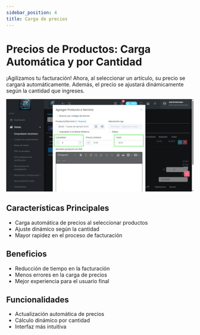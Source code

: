 ```yaml
---
sidebar_position: 4
title: Carga de precios
---
```


# Precios de Productos: Carga Automática y por Cantidad

¡Agilizamos tu facturación! Ahora, al seleccionar un artículo, su precio se cargará automáticamente. Además, el precio se ajustará dinámicamente según la cantidad que ingreses.

![alt text](img/cargar-precios.png)

## Características Principales

- Carga automática de precios al seleccionar productos
- Ajuste dinámico según la cantidad
- Mayor rapidez en el proceso de facturación

## Beneficios

- Reducción de tiempo en la facturación
- Menos errores en la carga de precios
- Mejor experiencia para el usuario final

## Funcionalidades

- Actualización automática de precios
- Cálculo dinámico por cantidad
- Interfaz más intuitiva 